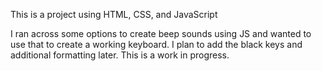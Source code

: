 This is a project using HTML, CSS, and JavaScript

I ran across some options to create beep sounds using JS and wanted to use that to create a working keyboard. I plan to add the black keys and additional formatting later. This is a work in progress.